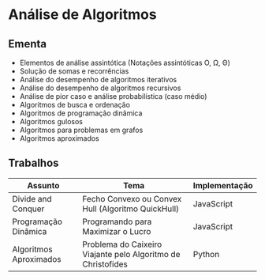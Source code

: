# Análise de Algoritmos

## Ementa

- Elementos de análise assintótica (Notações assintóticas O, Ω, Θ)
- Solução de somas e recorrências
- Análise do desempenho de algoritmos iterativos
- Análise do desempenho de algoritmos recursivos
- Análise de pior caso e análise probabilística (caso médio)
- Algoritmos de busca e ordenação
- Algoritmos de programação dinâmica
- Algoritmos gulosos
- Algoritmos para problemas em grafos
- Algoritmos aproximados

## Trabalhos

| Assunto               | Tema                                                                 | Implementação |
|----------------------|----------------------------------------------------------------------|---------------|
| Divide and Conquer   | Fecho Convexo ou Convex Hull (Algoritmo QuickHull)                   | JavaScript    |
| Programação Dinâmica | Programando para Maximizar o Lucro                                   | JavaScript    |
| Algoritmos Aproximados | Problema do Caixeiro Viajante pelo Algoritmo de Christofides        | Python        |
